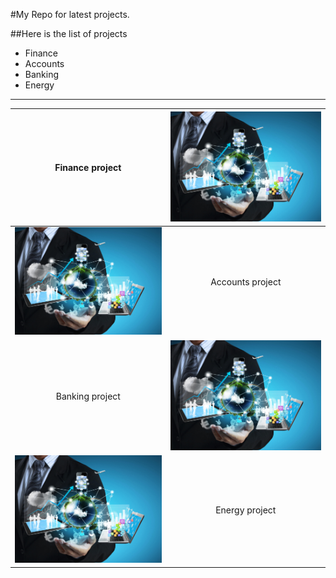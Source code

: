 #My Repo for latest projects.

##Here is the list of projects

- Finance
- Accounts
- Banking
- Energy
___

| Finance project  | ![](https://raw.githubusercontent.com/n-varshney/demo/master/images/technology1.jpg) |
| :------------: | :------------: |
| ![](https://raw.githubusercontent.com/n-varshney/demo/master/images/technology1.jpg)  |  Accounts project |
| Banking project  |![](https://raw.githubusercontent.com/n-varshney/demo/master/images/technology1.jpg)   |
| ![](https://raw.githubusercontent.com/n-varshney/demo/master/images/technology1.jpg)  |Energy project   |

